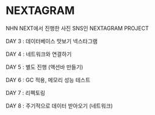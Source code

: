 # NEXTAGRAM
NHN NEXT에서 진행한 사진 SNS인 NEXTAGRAM PROJECT

DAY 3
: 데이터베이스 맛보기 넥스타그램

DAY 4
: 네트워크와 연결하기 

DAY 5 
: 별도 진행 (액션바 만들기)

DAY 6 
: GC 적용, 메모리 성능 테스트 

DAY 7
: 리펙토링

DAY 8
: 주기적으로 데이터 받아오기 (네트워크)
